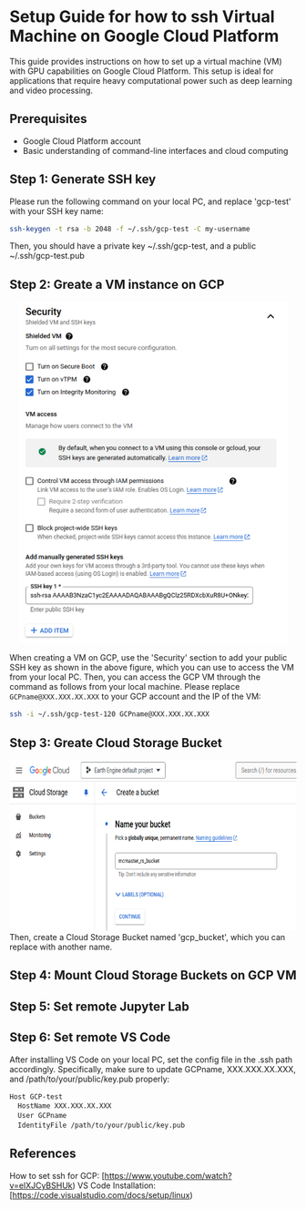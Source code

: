 # Setup Guide for how to ssh Virtual Machine on Google Cloud Platform

This guide provides instructions on how to set up a virtual machine (VM) with GPU capabilities on Google Cloud Platform. This setup is ideal for applications that require heavy computational power such as deep learning and video processing.

## Prerequisites

- Google Cloud Platform account
- Basic understanding of command-line interfaces and cloud computing

## Step 1: Generate SSH key

Please run the following command on your local PC, and replace 'gcp-test' with your SSH key name:

```bash
ssh-keygen -t rsa -b 2048 -f ~/.ssh/gcp-test -C my-username
```
Then, you should have a private key ~/.ssh/gcp-test, and a public ~/.ssh/gcp-test.pub

## Step 2: Greate a VM instance on GCP 

<div style="text-align:center;">
  <img src="gcp_vm.png" height="600"/>
</div>

When creating a VM on GCP, use the 'Security' section to add your public SSH key as shown in the above figure, which you can use to access the VM from your local PC. Then, you can access the GCP VM through the command as follows from your local machine. Please replace `GCPname@XXX.XXX.XX.XXX` to your GCP account and the IP of the VM:

```bash
ssh -i ~/.ssh/gcp-test-120 GCPname@XXX.XXX.XX.XXX
```

## Step 3: Greate Cloud Storage Bucket

<div style="text-align:center;">
  <img src="gcp_bucket.png" height="300"/>
</div>
Then, create a Cloud Storage Bucket named 'gcp_bucket', which you can replace with another name.

## Step 4: Mount Cloud Storage Buckets on GCP VM



## Step 5: Set remote Jupyter Lab



## Step 6: Set remote VS Code

After installing VS Code on your local PC, set the config file in the .ssh path accordingly. Specifically, make sure to update GCPname, XXX.XXX.XX.XXX, and /path/to/your/public/key.pub properly:

```bash
Host GCP-test
  HostName XXX.XXX.XX.XXX
  User GCPname
  IdentityFile /path/to/your/public/key.pub
```

## References

How to set ssh for GCP: [https://www.youtube.com/watch?v=elXJCyBSHUk)
VS Code Installation: [https://code.visualstudio.com/docs/setup/linux)
